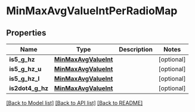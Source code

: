 # MinMaxAvgValueIntPerRadioMap

## Properties
Name | Type | Description | Notes
------------ | ------------- | ------------- | -------------
**is5_g_hz** | [**MinMaxAvgValueInt**](MinMaxAvgValueInt.md) |  | [optional] 
**is5_g_hz_u** | [**MinMaxAvgValueInt**](MinMaxAvgValueInt.md) |  | [optional] 
**is5_g_hz_l** | [**MinMaxAvgValueInt**](MinMaxAvgValueInt.md) |  | [optional] 
**is2dot4_g_hz** | [**MinMaxAvgValueInt**](MinMaxAvgValueInt.md) |  | [optional] 

[[Back to Model list]](../README.md#documentation-for-models) [[Back to API list]](../README.md#documentation-for-api-endpoints) [[Back to README]](../README.md)

